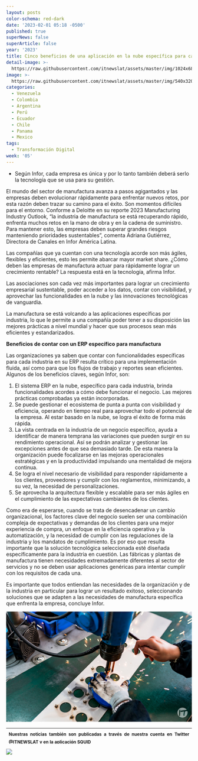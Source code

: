 ```yaml
---
layout: posts
color-schema: red-dark
date: '2023-02-01 05:18 -0500'
published: true
superNews: false
superArticle: false
year: '2023'
title: Cinco beneficios de una aplicación en la nube específica para cada industria
detail-image: >-
  https://raw.githubusercontent.com/itnewslat/assets/master/img/1024x680/industria-g.jpg
image: >-
  https://raw.githubusercontent.com/itnewslat/assets/master/img/540x320/industria-p.jpg
categories:
  - Venezuela
  - Colombia
  - Argentina
  - Perú
  - Ecuador
  - Chile
  - Panama
  - Mexico
tags:
  - Transformación Digital
week: '05'
---
```

- Según Infor, cada empresa es única y por lo tanto también deberá serlo la tecnología que se usa para su gestión.
 
El mundo del sector de manufactura avanza a pasos agigantados y las empresas deben evolucionar rápidamente para enfrentar nuevos retos, por esta razón deben trazar su camino para el éxito. Son momentos difíciles para el entorno. Conforme a Deloitte en su reporte 2023 Manufacturing Industry Outlook, “la industria de manufactura se está recuperando rápido, enfrenta muchos retos en la mano de obra y en la cadena de suministro. Para mantener esto, las empresas deben superar grandes riesgos manteniendo prioridades sustentables”, comenta Adriana Gutiérrez, Directora de Canales en Infor América Latina.
 
Las compañías que ya cuentan con una tecnología acorde son más ágiles, flexibles y eficientes, esto les permite abarcar mayor market share. ¿Cómo deben las empresas de manufactura actuar para rápidamente lograr un crecimiento rentable? La respuesta está en la tecnología, afirma Infor.
 
Las asociaciones son cada vez más importantes para lograr un crecimiento empresarial sustentable, poder acceder a los datos, contar con visibilidad, y aprovechar las funcionalidades en la nube y las innovaciones tecnológicas de vanguardia.
 
La manufactura se está volcando a las aplicaciones específicas por industria, lo que le permite a una compañía poder tener a su disposición las mejores prácticas a nivel mundial y hacer que sus procesos sean más eficientes y estandarizados. 
 
**Beneficios de contar con un ERP específico para manufactura**
 
Las organizaciones ya saben que contar con funcionalidades específicas para cada industria en su ERP resulta crítico para una implementación fluida, así como para que los flujos de trabajo y reportes sean eficientes. Algunos de los beneficios claves, según Infor, son:

1. El sistema ERP en la nube, específico para cada industria, brinda funcionalidades acordes a cómo debe funcionar el negocio. Las mejores prácticas comprobadas ya están incorporadas.
1. Se puede gestionar el ecosistema de punta a punta con visibilidad y eficiencia, operando en tiempo real para aprovechar todo el potencial de la empresa. Al estar basado en la nube, se logra el éxito de forma más rápida.
1. La vista centrada en la industria de un negocio específico, ayuda a identificar de manera temprana las variaciones que pueden surgir en su rendimiento operacional. Así se podrán analizar y gestionar las excepciones antes de que sea demasiado tarde. De esta manera la organización puede focalizarse en las mejoras operacionales estratégicas y en la productividad impulsando una mentalidad de mejora continua.
1. Se logra el nivel necesario de visibilidad para responder rápidamente a los clientes, proveedores y cumplir con los reglamentos, minimizando, a su vez, la necesidad de personalizaciones.
1. Se aprovecha la arquitectura flexible y escalable para ser más ágiles en el cumplimiento de las expectativas cambiantes de los clientes.


Como era de esperarse, cuando se trata de desencadenar un cambio organizacional, los factores clave del negocio suelen ser una combinación compleja de expectativas y demandas de los clientes para una mejor experiencia de compra, un enfoque en la eficiencia operativa y la automatización, y la necesidad de cumplir con las regulaciones de la industria y los mandatos de cumplimiento. Es por eso que resulta importante que la solución tecnológica seleccionada esté diseñada específicamente para la industria en cuestión. Las fábricas y plantas de manufactura tienen necesidades extremadamente diferentes al sector de servicios y no se deben usar aplicaciones genéricas para intentar cumplir con los requisitos de cada una.
 
Es importante que todos entiendan las necesidades de la organización y de la industria en particular para lograr un resultado exitoso, seleccionando soluciones que se adapten a las necesidades de manufactura específica que enfrenta la empresa, concluye Infor.

![](https://raw.githubusercontent.com/itnewslat/assets/master/img/540x320/industria-p.jpg)


<table style="height: 42px;" width="569">
<tbody>
<tr>
<td style="text-align: justify;"><sub><strong>Nuestras noticias también son publicadas a través de nuestra cuenta en Twitter <a href="https://twitter.com/itnewslat?lang=es">@ITNEWSLAT</a> y en la aplicación <a href="https://squidapp.co/en/">SQUID</a></strong></sub></td>
</tr>
</tbody>
</table>

<img src="https://tracker.metricool.com/c3po.jpg?hash=56f88a41e39ab42c063cc51676587a04"/>
